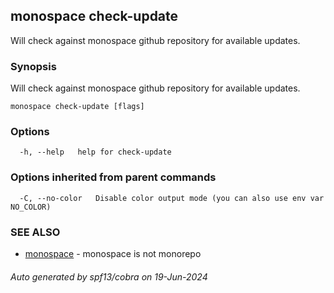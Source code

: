 ## monospace check-update

Will check against monospace github repository for available updates.

### Synopsis

Will check against monospace github repository for available updates.

```
monospace check-update [flags]
```

### Options

```
  -h, --help   help for check-update
```

### Options inherited from parent commands

```
  -C, --no-color   Disable color output mode (you can also use env var NO_COLOR)
```

### SEE ALSO

* [monospace](monospace.md)	 - monospace is not monorepo

###### Auto generated by spf13/cobra on 19-Jun-2024
